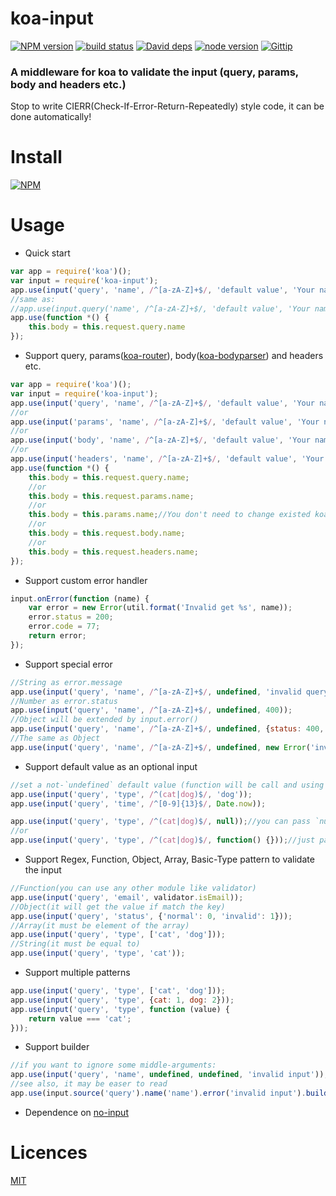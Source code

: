 # koa-input

[![NPM version][npm-image]][npm-url]
[![build status][travis-image]][travis-url]
[![David deps][david-image]][david-url]
[![node version][node-image]][node-url]
[![Gittip][gittip-image]][gittip-url]

[npm-image]: https://img.shields.io/npm/v/koa-input.svg?style=flat-square
[npm-url]: https://npmjs.org/package/koa-input
[travis-image]: https://travis-ci.org/Jackong/koa-input.svg?branch=master
[travis-url]: https://travis-ci.org/Jackong/koa-input
[david-image]: https://img.shields.io/david/Jackong/koa-input.svg?style=flat-square
[david-url]: https://david-dm.org/Jackong/koa-input
[node-image]: https://img.shields.io/badge/node.js-%3E=_0.11-green.svg?style=flat-square
[node-url]: http://nodejs.org/download/
[gittip-image]: https://img.shields.io/gratipay/Jackong.svg
[gittip-url]: https://gratipay.com/~Jackong

### A middleware for koa to validate the input (query, params, body and headers etc.)
Stop to write CIERR(Check-If-Error-Return-Repeatedly) style code, it can be done automatically!

# Install

[![NPM](https://nodei.co/npm/koa-input.png?downloads=true)](https://nodei.co/npm/koa-input/)

# Usage
* Quick start
```js
var app = require('koa')();
var input = require('koa-input');
app.use(input('query', 'name', /^[a-zA-Z]+$/, 'default value', 'Your name is invalid'));
//same as:
//app.use(input.query('name', /^[a-zA-Z]+$/, 'default value', 'Your name is invalid'));
app.use(function *() {
    this.body = this.request.query.name
});
```

* Support query, params([koa-router](https://github.com/alexmingoia/koa-router)), body([koa-bodyparser](https://github.com/koajs/bodyparser)) and headers etc.
```js
var app = require('koa')();
var input = require('koa-input');
app.use(input('query', 'name', /^[a-zA-Z]+$/, 'default value', 'Your name is invalid'));
//or
app.use(input('params', 'name', /^[a-zA-Z]+$/, 'default value', 'Your name is invalid'));
//or
app.use(input('body', 'name', /^[a-zA-Z]+$/, 'default value', 'Your name is invalid'));
//or
app.use(input('headers', 'name', /^[a-zA-Z]+$/, 'default value', 'Your name is invalid'));
app.use(function *() {
    this.body = this.request.query.name;
    //or
    this.body = this.request.params.name;
    //or 
    this.body = this.params.name;//You don't need to change existed koa-router code
    //or
    this.body = this.request.body.name;
    //or
    this.body = this.request.headers.name;
});
```

* Support custom error handler
```js
input.onError(function (name) {
    var error = new Error(util.format('Invalid get %s', name));
    error.status = 200;
    error.code = 77;
    return error;
});
```

* Support special error
```js
//String as error.message
app.use(input('query', 'name', /^[a-zA-Z]+$/, undefined, 'invalid query name'));
//Number as error.status
app.use(input('query', 'name', /^[a-zA-Z]+$/, undefined, 400));
//Object will be extended by input.error()
app.use(input('query', 'name', /^[a-zA-Z]+$/, undefined, {status: 400, message: 'invalid query name'}));
//The same as Object
app.use(input('query', 'name', /^[a-zA-Z]+$/, undefined, new Error('invalid query name')));
```

* Support default value as an optional input
```js
//set a not-`undefined` default value (function will be call and using it's return value)
app.use(input('query', 'type', /^(cat|dog)$/, 'dog'));
app.use(input('query', 'time', /^[0-9]{13}$/, Date.now));

app.use(input('query', 'type', /^(cat|dog)$/, null));//you can pass `null` if you want a `nil` default value
//or
app.use(input('query', 'type', /^(cat|dog)$/, function() {}));//just pass an empty function to get a `undefined` as default value
```

* Support Regex, Function, Object, Array, Basic-Type pattern to validate the input
```js
//Function(you can use any other module like validator)
app.use(input('query', 'email', validator.isEmail));
//Object(it will get the value if match the key)
app.use(input('query', 'status', {'normal': 0, 'invalid': 1}));
//Array(it must be element of the array)
app.use(input('query', 'type', ['cat', 'dog']));
//String(it must be equal to)
app.use(input('query', 'type', 'cat'));
```

* Support multiple patterns
```js
app.use(input('query', 'type', ['cat', 'dog']));
app.use(input('query', 'type', {cat: 1, dog: 2}));
app.use(input('query', 'type', function (value) {
    return value === 'cat';
}));
```

* Support builder
```js
//if you want to ignore some middle-arguments:
app.use(input('query', 'name', undefined, undefined, 'invalid input'));
//see also, it may be easer to read
app.use(input.source('query').name('name').error('invalid input').build());
```

* Dependence on [no-input](http://github.com/Jackong/no-input)

# Licences

[MIT](LICENSE)